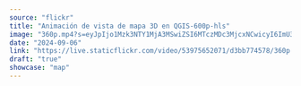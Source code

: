 ```yaml
---
source: "flickr"
title: "Animación de vista de mapa 3D en QGIS-600p-hls"
image: "360p.mp4?s=eyJpIjo1Mzk3NTY1MjA3MSwiZSI6MTczMDc3MjcxNCwicyI6ImU3OGJjMTE1Nzc5OTYzN2VmNTA5YTUxYjYxYzMzYzhhMWEyYjAxZDAiLCJ2IjoxfQ.mp4"
date: "2024-09-06"
link: "https://live.staticflickr.com/video/53975652071/d3bb774578/360p.mp4?s=eyJpIjo1Mzk3NTY1MjA3MSwiZSI6MTczMDc3MjcxNCwicyI6ImU3OGJjMTE1Nzc5OTYzN2VmNTA5YTUxYjYxYzMzYzhhMWEyYjAxZDAiLCJ2IjoxfQ"
draft: "true"
showcase: "map"
---
```

